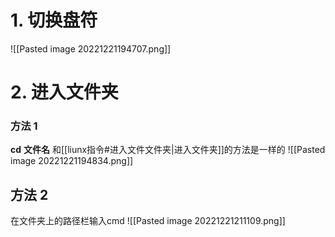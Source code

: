 # 1. 切换盘符
![[Pasted image 20221221194707.png]]

# 2. 进入文件夹
### 方法 1
**cd** **文件名**    和[[liunx指令#进入文件文件夹|进入文件夹]]的方法是一样的
![[Pasted image 20221221194834.png]]
## 方法 2
在文件夹上的路径栏输入cmd
![[Pasted image 20221221211109.png]]